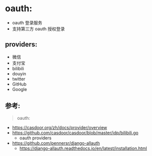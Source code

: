 # oauth:

- oauth 登录服务
- 支持第三方 oauth 授权登录

## providers:

- 微信
- 支付宝
- bilibili
- douyin
- twitter
- GitHub
- Google

## 参考:

> oauth:

- https://casdoor.org/zh/docs/provider/overview
- https://github.com/casdoor/casdoor/blob/master/idp/bilibili.go
    - oauth providers
- https://github.com/pennersr/django-allauth
    - https://django-allauth.readthedocs.io/en/latest/installation.html